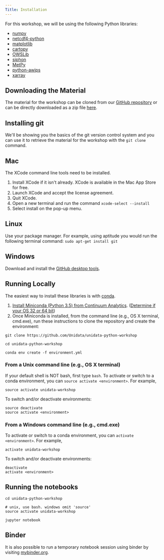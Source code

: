 ```yaml
---
Title: Installation
---
```


For this workshop, we will be using the following Python libraries:

-   [numpy](http://www.numpy.org/)
-   [netcdf4-python](http://github.com/Unidata/netcdf4-python)
-   [matplotlib](http://matplotlib.org/)
-   [cartopy](http://scitools.org.uk/cartopy/)
-   [OWSLib](http://pypi.python.org/pypi/OWSLib/)
-   [siphon](http://github.com/Unidata/siphon)
-   [MetPy](http://github.com/metpy/MetPy)
-   [python-awips](http://github.com/Unidata/python-awips)
-   [xarray](http://xarray.pydata.org)

Downloading the Material
------------------------
The material for the workshop can be cloned from our
[GitHub repository](https://github.com/Unidata/unidata-python-workshop)
or can be directly downloaded as a zip file
[here](https://github.com/Unidata/unidata-python-workshop/archive/master.zip).

Installing git
--------------
We'll be showing you the basics of the git version control system and you can
use it to retrieve the material for the workshop with the `git clone` command.

## Mac
The XCode command line tools need to be installed.
1. Install XCode if it isn't already. XCode is  available in the Mac App Store
for free.
2. Launch XCode and accept the license agreement.
3. Quit XCode.
4. Open a new terminal and run the command `xcode-select --install`
5. Select install on the pop-up menu.

## Linux
Use your package manager. For example, using aptitude you would run the
following terminal command: `sudo apt-get install git`

## Windows
Download and install the [GitHub desktop tools](https://desktop.github.com).

Running Locally
---------------
The easiest way to install these libraries is with
[conda](http://conda.io/).

1.  [Install Miniconda (Python 3.5) from Continuum
    Analytics](http://conda.io/miniconda.html). ([Determine if
    your OS 32 or 64 bit](https://www.chiefarchitect.com/support/article/KB-01230/determining-if-your-computer-is-32-bit-or-64-bit.html))
2.  Once Miniconda is installed, from the command line (e.g., OS X
    terminal, cmd.exe), run these instructions to clone the repository
    and create the environment:

```shell
git clone https://github.com/Unidata/unidata-python-workshop

cd unidata-python-workshop

conda env create -f environment.yml
```

### From a Unix command line (e.g., OS X terminal)

If your default shell is NOT bash, first type `bash`. To activate or
switch to a conda environment, you can `source activate <environment>`.
For example,

```shell
source activate unidata-workshop
```

To switch and/or deactivate environments:

```shell
source deactivate
source activate <environment>
```

### From a Windows command line (e.g., cmd.exe)

To activate or switch to a conda environment, you can `activate <environment>`.
For example,

```shell
activate unidata-workshop
```

To switch and/or deactivate environments:

```shell
deactivate
activate <environment>
```

Running the notebooks
---------------------
```shell
cd unidata-python-workshop

# unix, use bash. windows omit 'source'
source activate unidata-workshop

jupyter notebook
```

Binder
------
It is also possible to run a temporary notebook session using binder by
visiting
[mybinder.org](http://mybinder.org/repo/Unidata/unidata-python-workshop).
